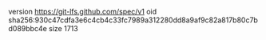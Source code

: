 version https://git-lfs.github.com/spec/v1
oid sha256:930c47cdfa3e6c4cb4c33fc7989a312280dd8a9af9c82a817b80c7bd089bbc4e
size 1713
